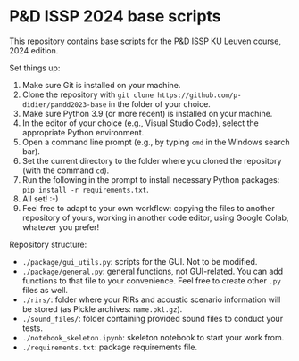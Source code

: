 # P&D ISSP 2024 base scripts
This repository contains base scripts for the P&D ISSP KU Leuven course, 2024 edition.

Set things up:

1. Make sure Git is installed on your machine.
2. Clone the repository with `git clone https://github.com/p-didier/pandd2023-base` in the folder of your choice.
3. Make sure Python 3.9 (or more recent) is installed on your machine.
4. In the editor of your choice (e.g., Visual Studio Code), select the appropriate Python environment.
5. Open a command line prompt (e.g., by typing `cmd` in the Windows search bar).  
6. Set the current directory to the folder where you cloned the repository (with the command `cd`).
7. Run the following in the prompt to install necessary Python packages: `pip install -r requirements.txt`.
8. All set! :-)
9. Feel free to adapt to your own workflow: copying the files to another repository of yours, working in another code editor, using Google Colab, whatever you prefer!

Repository structure:

* `./package/gui_utils.py`: scripts for the GUI. Not to be modified.
* `./package/general.py`: general functions, not GUI-related. You can add functions to that file to your convenience. Feel free to create other `.py` files as well.
* `./rirs/`: folder where your RIRs and acoustic scenario information will be stored (as Pickle archives: `name.pkl.gz`).
* `./sound_files/`: folder containing provided sound files to conduct your tests.
* `./notebook_skeleton.ipynb`: skeleton notebook to start your work from.
* `./requirements.txt`: package requirements file.
